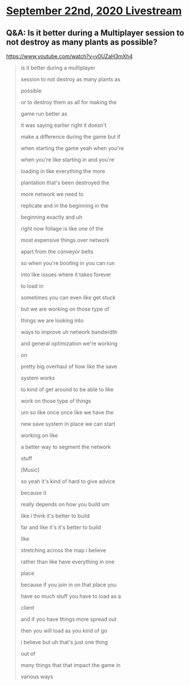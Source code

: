 # [September 22nd, 2020 Livestream](../2020-09-22.md)
## Q&A: Is it better during a Multiplayer session to not destroy as many plants as possible?
https://www.youtube.com/watch?v=v0UZaH3mXh4
> is it better during a multiplayer
>
> session to not destroy as many plants as
>
> possible
>
> or to destroy them as all for making the
>
> game run better as
>
> it was saying earlier right it doesn't
>
> make a difference during the game but if
>
> when starting the game yeah when you're
>
> when you're like starting in and you're
>
> loading in like everything the more
>
> plantation that's been destroyed the
>
> more network we need to
>
> replicate and in the beginning in the
>
> beginning exactly and uh
>
> right now foliage is like one of the
>
> most expensive things over network
>
> apart from the conveyor belts
>
> so when you're booting in you can run
>
> into like issues where it takes forever
>
> to load in
>
> sometimes you can even like get stuck
>
> but we are working on those type of
>
> things we are looking into
>
> ways to improve uh network bandwidth
>
> and general optimization we're working
>
> on
>
> pretty big overhaul of how like the save
>
> system works
>
> to kind of get around to be able to like
>
> work on those type of things
>
> um so like once once like we have the
>
> new save system in place we can start
>
> working on like
>
> a better way to segment the network
>
> stuff
>
> [Music]
>
> so yeah it's kind of hard to give advice
>
> because it
>
> really depends on how you build um
>
> like i think it's better to build
>
> far and like it's it's better to build
>
> like
>
> stretching across the map i believe
>
> rather than like have everything in one
>
> place
>
> because if you join in on that place you
>
> have so much stuff you have to load as a
>
> client
>
> and if you have things more spread out
>
> then you will load as you kind of go
>
> i believe but uh that's just one thing
>
> out of
>
> many things that that impact the game in
>
> various ways
>
